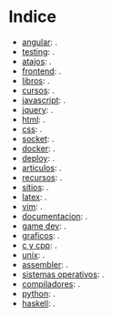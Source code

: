 # Indice

- [angular](angular.md): .
- [testing](testing.md): .
- [atajos](atajos.md): .
- [frontend](frontend.md): .
- [libros](libros.md): .
- [cursos](cursos.md): .
- [javascript](javascript.md): .
- [jquery](jquery.md): .
- [html](html.md): .
- [css](css.md): .
- [socket](socket.md): .
- [docker](docker.md): .
- [deploy](deploy.md): .
- [articulos](articulos.md): .
- [recursos](recursos.md): .
- [sitios](sitios.md): .
- [latex](latex.md): .
- [vim](vim.md): .
- [documentacion](documentacion.md): .
- [game dev](game_dev.md): .
- [graficos](graficos.md): .
- [c y cpp](c_y_cpp.md): .
- [unix](unix.md): .
- [assembler](assembler.md): .
- [sistemas operativos](sistemas_operativos.md): .
- [compiladores](compiladores.md): .
- [python](python.md): .
- [haskell](haskell.md): .
